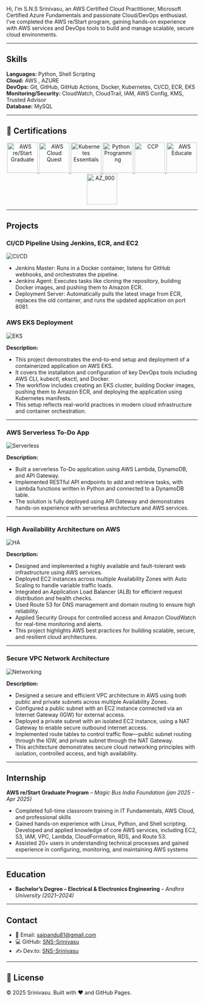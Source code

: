Hi, I'm S.N.S Srinivasu, an AWS Certified Cloud Practitioner, Microsoft Certified Azure Fundamentals and  passionate Cloud/DevOps enthusiast. I’ve completed the AWS re/Start program, gaining hands-on experience with AWS services and DevOps tools to build and manage scalable, secure cloud environments.

---
## Skills

**Languages:** Python, Shell Scripting  
**Cloud:** AWS , AZURE  
**DevOps:** Git, GitHub, GitHub Actions, Docker, Kubernetes, CI/CD, ECR, EKS  
**Monitoring/Security:** CloudWatch, CloudTrail, IAM, AWS Config, KMS, Trusted Advisor  
**Database:** MySQL

---

## 🏅 Certifications

<div align="center">
  <a href="https://www.credly.com/badges/cf9e23a5-6712-46ed-8046-c5ca413286d0/public_url" target="_blank">
    <img src="https://github.com/SNS-Srinivasu/SNS-Srinivasu/blob/main/aws-re-start-graduate-2.png?raw=true" alt="AWS re/Start Graduate" width="80" height="80"/>
  </a>
  <a href="https://www.credly.com/badges/72725f99-af0d-424c-9fd5-2198a4ad4537/public_url" target="_blank">
    <img src="https://github.com/SNS-Srinivasu/SNS-Srinivasu/blob/main/aws-cloud-quest-cloud-practitioner.png?raw=true" alt="AWS Cloud Quest" width="80" height="80"/>
  </a>
  <a href="https://www.credly.com/badges/72725f99-af0d-424c-9fd5-2198a4ad4537/public_url" target="_blank">
    <img src="https://github.com/SNS-Srinivasu/SNS-Srinivasu/blob/main/containers-kubernetes-essentials.png?raw=true" alt="Kubernetes Essentials" width="80" height="80"/>
  </a>
  <a href="https://www.credly.com/badges/72725f99-af0d-424c-9fd5-2198a4ad4537/public_url" target="_blank">
    <img src="https://github.com/SNS-Srinivasu/SNS-Srinivasu/blob/main/mta-introduction-to-programming-using-python-certified-2022.png?raw=true" alt="Python Programming" width="80" height="80"/>
  </a>
  <a href="https://www.credly.com/earner/earned/badge/3763e21e-2437-44fb-9115-9b15325de94b" target="_blank">
    <img src="https://github.com/SNS-Srinivasu/SNS-Srinivasu/blob/main/aws-certified-cloud-practitioner.png?raw=true" alt="CCP" width="80" height="80"/>
  </a>
  <a href="#" target="_blank">
    <img src="https://github.com/SNS-Srinivasu/SNS-Srinivasu/blob/main/AWSEBadge.PNG?raw=true" alt="AWS Educate" width="80" height="80"/>
  </a>
  <a href="#" target="_blank">
    <img src="https://github.com/SNS-Srinivasu/SNS-Srinivasu/blob/main/AZ-900.png?raw=true" alt="AZ_900" width="80" height="80"/>
  </a>
</div>

---

## Projects

### CI/CD Pipeline Using Jenkins, ECR, and EC2
![CI/CD](https://raw.githubusercontent.com/SNS-Srinivasu/portfolio/main/Diagram.png) 

- Jenkins Master: Runs in a Docker container, listens for GitHub webhooks, and orchestrates the pipeline.
- Jenkins Agent: Executes tasks like cloning the repository, building Docker images, and pushing them to Amazon ECR.
- Deployment Server: Automatically pulls the latest image from ECR, replaces the old container, and runs the updated application on port 8081.




### AWS EKS Deployment
![EKS](https://raw.githubusercontent.com/SNS-Srinivasu/portfolio/main/architecture.jpg)  

**Description:**  

- This project demonstrates the end-to-end setup and deployment of a containerized application on AWS EKS. 
- It covers the installation and configuration of key DevOps tools including AWS CLI, kubectl, eksctl, and Docker. 
- The workflow includes creating an EKS cluster, building Docker images, pushing them to Amazon ECR, and deploying the application using Kubernetes manifests. 
- This setup reflects real-world practices in modern cloud infrastructure and container orchestration.

---

### AWS Serverless To-Do App
![Serverless](https://raw.githubusercontent.com/SNS-Srinivasu/portfolio/main/serverless.jpg)  

**Description:**  

- Built a serverless To-Do application using AWS Lambda, DynamoDB, and API Gateway. 
- Implemented RESTful API endpoints to add and retrieve tasks, with Lambda functions written in Python and connected to a DynamoDB table. 
- The solution is fully deployed using API Gateway and demonstrates hands-on experience with serverless architecture and AWS services.

---

### High Availability Architecture on AWS
![HA](https://raw.githubusercontent.com/SNS-Srinivasu/portfolio/main/HA.jpeg)  

**Description:**  

- Designed and implemented a highly available and fault-tolerant web infrastructure using AWS services.
- Deployed EC2 instances across multiple Availability Zones with Auto Scaling to handle variable traffic loads.
- Integrated an Application Load Balancer (ALB) for efficient request distribution and health checks.
- Used Route 53 for DNS management and domain routing to ensure high reliability.
- Applied Security Groups for controlled access and Amazon CloudWatch for real-time monitoring and alerts.
- This project highlights AWS best practices for building scalable, secure, and resilient cloud architectures.

---

### Secure VPC Network Architecture
![Networking](https://raw.githubusercontent.com/SNS-Srinivasu/portfolio/main/Networking.jpeg)  

**Description:**  

- Designed a secure and efficient VPC architecture in AWS using both public and private subnets across multiple Availability Zones.
- Configured a public subnet with an EC2 instance connected via an Internet Gateway (IGW) for external access.
- Deployed a private subnet with an isolated EC2 instance, using a NAT Gateway to enable secure outbound internet access.
- Implemented route tables to control traffic flow—public subnet routing through the IGW, and private subnet through the NAT Gateway.
- This architecture demonstrates secure cloud networking principles with isolation, controlled access, and high availability.

---

## Internship

**AWS re/Start Graduate Program** – *Magic Bus India Foundation (jan 2025 - Apr 2025)*
  - Completed full-time classroom training in IT Fundamentals, AWS Cloud, and professional skills
  - Gained hands-on experience with Linux, Python, and Shell scripting. Developed and applied knowledge of core AWS services, including EC2, S3, IAM, VPC, Lambda, CloudFormation, RDS, and Route 53.
  - Assisted 20+ users in understanding technical processes and gained experience in configuring, monitoring, and maintaining AWS systems

---

## Education

- **Bachelor’s Degree – Electrical & Electronics Engineering** – *Andhra University (2021–2024)*

---

## Contact

- 📧 Email: [saipandu81@gmail.com](mailto:saipandu81@gmail.com)  
- 💻 GitHub: [SNS-Srinivasu](https://github.com/SNS-Srinivasu)  
- ✍️ Dev.to: [SNS-Srinivasu](https://dev.to/sukuru_naga_sai_srinivasu)  

---

## 🧾 License

© 2025 Srinivasu. Built with ❤️ and GitHub Pages.
